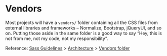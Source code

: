 # Vendors

Most projects will have a `vendors/` folder containing all the CSS files from external libraries and frameworks – Normalize, Bootstrap, jQueryUI, and so on. Putting those aside in the same folder is a good way to say “Hey, this is not from me, not my code, not my responsibility”.

Reference: [Sass Guidelines](http://sass-guidelin.es/) > [Architecture](http://sass-guidelin.es/#architecture) > [Vendors folder](http://sass-guidelin.es/#vendors-folder)
